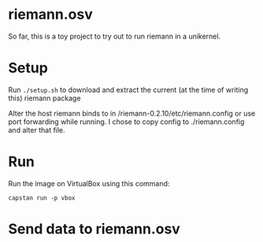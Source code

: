 # riemann.osv
So far, this is a toy project to try out to run riemann in a unikernel.

# Setup
Run ```./setup.sh``` to download and extract the current (at the time of writing this) riemann package

Alter the host riemann binds to in /riemann-0.2.10/etc/riemann.config or use port forwarding while running. I chose to copy config to ./riemann.config and alter that file.

# Run

Run the image on VirtualBox using this command:

    capstan run -p vbox

# Send data to riemann.osv
